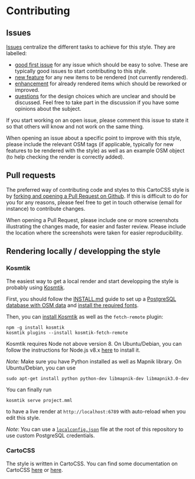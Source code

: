 Contributing
============

## Issues

[Issues](https://github.com/Phyks/cyclosm-cartocss-style/issues) centralize
the different tasks to achieve for this style. They are labelled:

* [good first
    issue](https://github.com/Phyks/cyclosm-cartocss-style/issues?q=is%3Aissue+is%3Aopen+label%3A%22good+first+issue%22)
    for any issue which should be easy to solve. These are typically good
    issues to start contributing to this style.
* [new
    feature](https://github.com/Phyks/cyclosm-cartocss-style/issues?q=is%3Aissue+is%3Aopen+label%3A%22new+feature%22)
    for any new items to be rendered (not currently rendered).
* [enhancement](https://github.com/Phyks/cyclosm-cartocss-style/issues?q=is%3Aissue+is%3Aopen+label%3Aenhancement)
    for already rendered items which should be reworked or improved.
* [questions](https://github.com/Phyks/cyclosm-cartocss-style/issues?q=is%3Aissue+is%3Aopen+label%3Aquestion)
    for the design choices which are unclear and should be discussed. Feel free
    to take part in the discussion if you have some opinions about the
    subject.

If you start working on an open issue, please comment this issue to state it
so that others will know and not work on the same thing.

When opening an issue about a specific point to improve with this style,
please include the relevant OSM tags (if applicable, typically for new
features to be rendered with the style) as well as an example OSM object (to
help checking the render is correctly added).


## Pull requests

The preferred way of contributing code and styles to this CartoCSS style is by
[forking and opening a Pull Request on
Github](https://help.github.com/articles/fork-a-repo/). If this is difficult
to do for you for any reasons, please feel free to get in touch otherwise
(email for instance) to contribute changes.

When opening a Pull Request, please include one or more screenshots
illustrating the changes made, for easier and faster review. Please include
the location where the screenshots were taken for easier reproducibility.


## Rendering locally / developping the style

### Kosmtik

The easiest way to get a local render and start developping the style is
probably using [Kosmtik](https://github.com/kosmtik/kosmtik).

First, you should follow the [INSTALL.md](INSTALL.md) guide to set up a
[PostgreSQL database with OSM
data](https://github.com/Phyks/cyclosm-cartocss-style/blob/master/INSTALL.md#openstreetmap-data)
and [install the required
fonts](https://github.com/Phyks/cyclosm-cartocss-style/blob/master/INSTALL.md#fonts).

Then, you can [install Kosmtik](https://github.com/kosmtik/kosmtik#install-or-update) as well as the `fetch-remote` plugin:

```
npm -g install kosmtik
kosmtik plugins --install kosmtik-fetch-remote
```

Kosmtik requires Node not above version 8. On Ubuntu/Debian, you can follow
the instructions for Node.js v8.x
[here](https://github.com/nodesource/distributions#debinstall) to install it.

_Note:_ Make sure you have Python installed as well as Mapnik library. On
Ubuntu/Debian, you can use

```
sudo apt-get install python python-dev libmapnik-dev libmapnik3.0-dev
```

You can finally run

```
kosmtik serve project.mml
```

to have a live render at `http://localhost:6789` with auto-reload when you
edit this style.

_Note_: You can use a
[`localconfig.json`](https://github.com/Phyks/cyclosm-cartocss-style/blob/master/INSTALL.md#kosmtik)
file at the root of this repository to use custom PostgreSQL credentials.


### CartoCSS

The style is written in CartoCSS. You can find some documentation on CartoCSS
[here](https://cartocss.readthedocs.io/en/latest/) or
[here](https://tilemill-project.github.io/tilemill/docs/manual/carto/).
